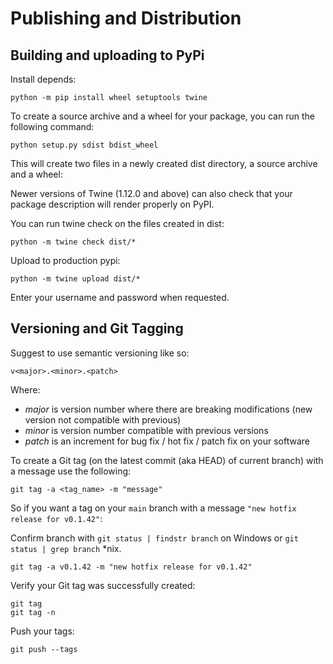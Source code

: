 Publishing and Distribution
===========================

Building and uploading to PyPi
------------------------------

Install depends:

```
python -m pip install wheel setuptools twine
```

To create a source archive and a wheel for your package, you can run the following command:

```
python setup.py sdist bdist_wheel
```

This will create two files in a newly created dist directory, a source archive and a wheel:

Newer versions of Twine (1.12.0 and above) can also check that your package description will render properly on PyPI.

You can run twine check on the files created in dist:

```
python -m twine check dist/*
```

Upload to production pypi:

```
python -m twine upload dist/*
```

Enter your username and password when requested.

Versioning and Git Tagging
--------------------------

Suggest to use semantic versioning like so:

```
v<major>.<minor>.<patch>
```

Where:

- *major* is version number where there are breaking modifications (new version not compatible with previous)
- *minor* is version number compatible with previous versions
- *patch* is an increment for bug fix / hot fix / patch fix on your software

To create a Git tag (on the latest commit (aka HEAD) of current branch) with a message use the following:

```
git tag -a <tag_name> -m "message"
```

So if you want a tag on your `main` branch with a message `"new hotfix release for v0.1.42"`:

Confirm branch with `git status | findstr branch` on Windows or `git status | grep branch` *nix.

```
git tag -a v0.1.42 -m "new hotfix release for v0.1.42"
```

Verify your Git tag was successfully created:

```
git tag
git tag -n
```

Push your tags:

```
git push --tags
```